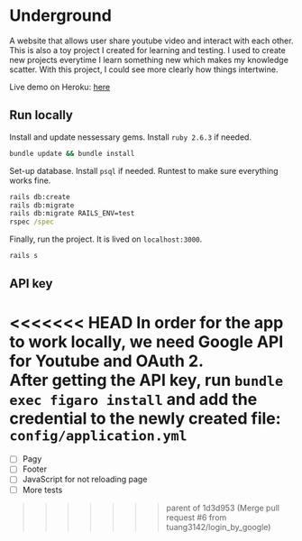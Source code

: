 # Underground

A website that allows user share youtube video and interact with each other. This is also a toy project I created for learning and testing.
I used to create new projects everytime I learn something new which makes my knowledge scatter. With this project, I could see more clearly how things intertwine.

Live demo on Heroku: [here](https://shrouded-spire-77353.herokuapp.com/)

## Run locally

Install and update nessessary gems. Install `ruby 2.6.3` if needed.

```cmd
bundle update && bundle install
```

Set-up database. Install `psql` if needed.
Runtest to make sure everything works fine.

```cmd
rails db:create
rails db:migrate
rails db:migrate RAILS_ENV=test
rspec /spec
```

Finally, run the project. It is lived on `localhost:3000`.

```cmd
rails s
```

## API key

<<<<<<< HEAD
In order for the app to work locally, we need Google API for Youtube and OAuth 2.  
After getting the API key, run `bundle exec figaro install` and add the credential to the newly created file: `config/application.yml`
=======
- [ ] Pagy
- [ ] Footer
- [ ] JavaScript for not reloading page
- [ ] More tests
>>>>>>> parent of 1d3d953 (Merge pull request #6 from tuang3142/login_by_google)
